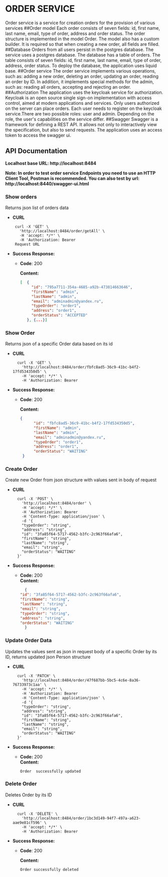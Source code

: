# ORDER SERVICE 
Order service is a service for creation orders for the provision of various services 
##Order model
Each order consists of seven fields: id, first name, last name, email, type of order, address and order status. 
The order structure is implemented in the model Order. 
The model also has a custom builder. 
It is required so that when creating a new order, all fields are filled.
##Database
Orders from all users persist in the postgres database. 
The service uses a postgres database. 
The database has a table of orders. 
The table consists of seven fields: id, first name, last name, email, type of order, address, order status. 
To deploy the database, the application uses liquid base.
##Order service
The order service implements various operations, such as: adding a new order, deleting an order, updating an order, reading an order by ID. 
In addition, it implements special methods for the admin, such as: reading all orders, accepting and rejecting an order.
##Authorization 
The application uses the keycloak service for authorization. Keycloak is an open source single sign-on implementation with access control, aimed at modern applications and services. 
Only users authorized on the server can place orders. 
Each user needs to register on the keycloak service.There are two possible roles: user and admin. 
Depending on the role, the user's capabilities on the service differ. 
##Swagger
Swagger is a framework for defining a REST API. 
It  allows not only to interactively view the specification, but also to send requests. 
The application uses an access token to access the swagger ui. 
## API Documentation 

   **Localhost base URL: http://localhost:8484**

   **Note: In order to test order service Endpoints you need to use an HTTP Client Tool, Postman is recommended. You can also test by url: http://localhost:8440/swagger-ui.html**
 
### Show orders
 Returns json list of orders data
 
 * **CURL**
 
        curl -X 'GET' \
          'http://localhost:8484/order/getAll' \
          -H 'accept: */*' \
          -H 'Authorization: Bearer 
        Request URL
    
 * **Success Response:**

    * **Code**: 200
    
      **Content:** 
      
      ```json
      [  {
           "id": "795a7711-354a-4685-a92b-473814663646",
           "firstName": "admin",
           "lastName": "admin",
           "email": "adminadmin@yandex.ru",
           "typeOrder": "order1",
           "address": "order1",
           "orderStatus": "ACCEPTED"
         }, {...}]
       ```   
### Show Order
Returns json of a specific Order data based on its id
 
* **CURL**
 
        curl -X 'GET' \
          'http://localhost:8484/order/fbfc8ad5-36c9-41bc-b4f2-17fd534350d5' \
          -H 'accept: */*' \
          -H 'Authorization: Bearer 

* **Success Response:**

   * **Code**: 200
    
     **Content:** 
      
     ```json
     {
           "id": "fbfc8ad5-36c9-41bc-b4f2-17fd534350d5",
           "firstName": "admin",
           "lastName": "admin",
           "email": "adminadmin@yandex.ru",
           "typeOrder": "order1",
           "address": "order1",
           "orderStatus": "WAITING"
      }
      ```
### Create Order

Create new Order from json structure with values sent in body of request

* **CURL**

        curl -X 'POST' \
          'http://localhost:8484/order' \
          -H 'accept: */*' \
          -H 'Authorization: Bearer 
          -H 'Content-Type: application/json' \
          -d '{
          "typeOrder": "string",
          "address": "string",
          "id": "3fa85f64-5717-4562-b3fc-2c963f66afa6",
          "firstName": "string",
          "lastName": "string",
          "email": "string",
          "orderStatus": "WAITING"
        }'

* **Success Response:**

  * **Code:** 200 <br />
    **Content:** 
    
      ```json
        {
      "id": "3fa85f64-5717-4562-b3fc-2c963f66afa6",
      "firstName": "string",
      "lastName": "string",
      "email": "string",
      "typeOrder": "string",
      "address": "string",
      "orderStatus": "WAITING"
        }
       ```
### Update Order Data

  Updates the values sent as json in request body of a specific Order by its ID, returns updated json Person structure

* **CURL**

        curl -X 'PATCH' \
          'http://localhost:8484/order/47f687bb-5bc5-4c6e-8a36-76733973c1aa' \
          -H 'accept: */*' \
          -H 'Authorization: Bearer 
          -H 'Content-Type: application/json' \
          -d '{
          "typeOrder": "string",
          "address": "string",
          "id": "3fa85f64-5717-4562-b3fc-2c963f66afa6",
          "firstName": "string",
          "lastName": "string",
          "email": "string",
          "orderStatus": "WAITING"
        }'

* **Success Response:**

  * **Code:** 200 <br />
    **Content:** 
    
        Order  successfully updated
        
### Delete Order
Deletes Order by its ID 
 
* **CURL**
 
        curl -X 'DELETE' \
          'http://localhost:8484/order/1bc3d149-94f7-497a-a623-aae9e81cf596' \
          -H 'accept: */*' \
          -H 'Authorization: Bearer 
    
* **Success Response:**

   * **Code**: 200

     **Content:** 

         Order successfully deleted
